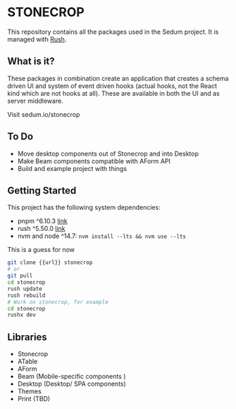 # STONECROP

This repository contains all the packages used in the Sedum project. It is managed with [Rush](rushjs.io).

## What is it?
These packages in combination create an application that creates a schema driven UI and system of event driven hooks (actual hooks, not the React kind which are not hooks at all). These are available in both the UI and as server middleware.

Visit sedum.io/stonecrop

## To Do
 - Move desktop components out of Stonecrop and into Desktop
 - Make Beam components compatible with AForm API
 - Build and example project with things
 
## Getting Started
 This project has the following system dependencies:
 - pnpm ^6.10.3 [link]()
 - rush ^5.50.0 [link]()
 - nvm and node ^14.7: `nvm install --lts && nvm use --lts`
 
This is a guess for now
```bash
git clone {{url}} stonecrop
# or 
git pull
cd stonecrop
rush update
rush rebuild
# Work on stonecrop, for example
cd stonecrop
rushx dev
```

## Libraries
 - Stonecrop 
 - ATable
 - AForm
 - Beam (Mobile-specific components )
 - Desktop (Desktop/ SPA components)
 - Themes
 - Print (TBD)
